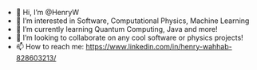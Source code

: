 - 👋 Hi, I’m @HenryW
- 👀 I’m interested in Software, Computational Physics, Machine Learning 
- 🌱 I’m currently learning Quantum Computing, Java and more!
- 💞️ I’m looking to collaborate on any cool software or physics projects!
- 📫 How to reach me: https://www.linkedin.com/in/henry-wahhab-828603213/

<!---
HenryW/HenryW is a ✨ special ✨ repository because its `README.md` (this file) appears on your GitHub profile.
You can click the Preview link to take a look at your changes.
--->
